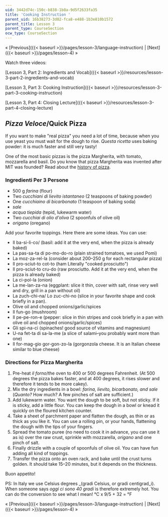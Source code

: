 ```yaml
---
uid: 3442d74c-150c-b838-1b8a-9d5f2633fa35
title: 'Cooking Instruction '
parent_uid: 16b38273-3d02-fca8-e488-1b3e810b1572
parent_title: Lesson 3
parent_type: CourseSection
ocw_type: CourseSection
---
```


« [Previous]({{< baseurl >}}/pages/lesson-3/language-instruction) | [Next]({{< baseurl >}}/pages/lesson-4) »

Watch three videos:

[Lesson 3, Part 2: Ingredients and Vocab]({{< baseurl >}}/resources/lesson-3-part-2-ingredients-and-vocab)

[Lesson 3, Part 3: Cooking Instruction]({{< baseurl >}}/resources/lesson-3-part-3-cooking-instruction)

[Lesson 3, Part 4: Closing Lecture]({{< baseurl >}}/resources/lesson-3-part-4-closing-lecture)

_Pizza Veloce_/Quick Pizza
--------------------------

If you want to make "real pizza" you need a lot of time, because when you use yeast you must wait for the dough to rise. _Questa ricetta_ uses baking powder: it is much faster and still very tasty!

One of the most basic pizzas is the pizza Margherita, with tomato, mozzarella and basil. Do you know that pizza Margherita was invented after MIT was founded? Read about the [history of pizza](http://www.recipepizza.com/history_of_pizza.htm).

### Ingredienti Per 3 Persone

*   500 g _farina_ (flour)
*   Two _cucchiani di lievito istantaneo_ (2 teaspoons of baking powder)
*   One _cucchiaino di bicarbonato_ (1 teaspoon of baking soda)
*   _sale_
*   _acqua tiepida_ (tepid, lukewarm water)
*   Two _cucchiai di olio d'oliva_ (2 spoonfuls of olive oil)
*   _origano_ (oregano)

Add your favorite toppings. Here there are some ideas. You can use:

*   Il ba-si-li-co/ (basil: add it at the very end, when the pizza is already baked)
*   La pas-sa-ta di po-mo-do-ro (plain strained tomatoes, we used Pomì)
*   La moz-za-rel-la (consider about 200–250 g for each rectangular pizza)
*   Il pro-sciut-to cot-to (ham Literally "cooked prosciutto")
*   Il pro-sciut-to cru-do (raw prosciutto. Add it at the very end, when the pizza is already baked)
*   La ci-pol-la (onion)
*   La me-lan-za-na (eggplant: slice it thin, cover with salt, rinse very well and dry, grill in a pan without oil)
*   La zuch-chi-na/ Lo zuc-chi-no (slice in your favorite shape and cook briefly in a pan).
*   Olive oil and chopped onions/garlic/spices
*   Il fun-go (mushroom)
*   Il pe-pe-ron-e (pepper: slice in thin stripes and cook briefly in a pan with olive oil and chopped onions/garlic/spices)
*   Gli spi-na-ci (spinaches! good source of vitamins and magnesium)
*   U-na fet-ta di sa-la-me (a slice of salami–you probably want more than one)
*   Il for-mag-gio gor-gon-zo-la (gorgonzola cheese. It is an Italian cheese similar to blue cheese)

### Directions for Pizza Margherita

1.  Pre-heat _il forno_/the oven to 400 or 500 degrees Fahrenheit. (At 500 degrees the pizza bakes faster, and at 400 degrees, it rises slower and therefore it tends to be more cakey).
2.  Mix the dry ingredients in a bowl: _farina, lievito, bicarbonato, and sale_ (_Quanto?_ How much? A few pinches of salt are sufficient.)
3.  Add lukewarm water. You want the dough to be soft, but not sticky. If it is sticky, add a little flour. You can keep the dough in a bowl or knead it quickly on the floured kitchen counter.
4.  Take a sheet of parchment paper and flatten the dough, as thin or as thick as you like it. You can use a rolling pin, or your hands, flattening the dough with the tips of your fingers.
5.  Spread the tomato puree (no need to cook it in advance, you can use it as is) over the raw crust, sprinkle with mozzarella, _origano_ and one pinch of salt.
6.  Finally drizzle with a couple of spoonfuls of olive oil. You can have fun adding all kind of toppings.
7.  Transfer the pizza onto an oven rack, and bake until the crust turns golden. It should take 15–20 minutes, but it depends on the thickness.

Buon appetito!

PS: In Italy we use Celsius degrees _(gradi Celsius, or gradi centigrad_i). When someone says _oggi ci sono 40 gradi_ is therefore extremely hot. You can do the conversion to see what I mean! °C x 9/5 + 32 = °F

« [Previous]({{< baseurl >}}/pages/lesson-3/language-instruction) | [Next]({{< baseurl >}}/pages/lesson-4) »
